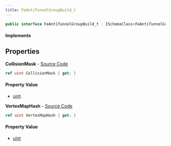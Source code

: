 ```yaml
---
title: FeAntiTunnelGroupBuild_t
---
```


```csharp
public interface FeAntiTunnelGroupBuild_t : ISchemaClass<FeAntiTunnelGroupBuild_t>, ISchemaField, ISchemaClass, INativeHandle
```

#### Implements

## Properties

**CollisionMask** - [Source Code](https://github.com/swiftly-solution/swiftlys2/blob/main/managed/src/SwiftlyS2.Generated/Schemas/Interfaces/FeAntiTunnelGroupBuild_t.cs#L18)

```csharp
ref uint CollisionMask { get; }
```

#### Property Value

- [uint](https://learn.microsoft.com/dotnet/api/system.uint32)

**VertexMapHash** - [Source Code](https://github.com/swiftly-solution/swiftlys2/blob/main/managed/src/SwiftlyS2.Generated/Schemas/Interfaces/FeAntiTunnelGroupBuild_t.cs#L16)

```csharp
ref uint VertexMapHash { get; }
```

#### Property Value

- [uint](https://learn.microsoft.com/dotnet/api/system.uint32)

